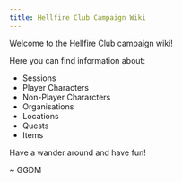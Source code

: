 ```yaml
---
title: Hellfire Club Campaign Wiki
---
```


Welcome to the Hellfire Club campaign wiki!

Here you can find information about:

- Sessions
- Player Characters
- Non-Player Chararcters
- Organisations
- Locations
- Quests
- Items

Have a wander around and have fun!

~ GGDM
